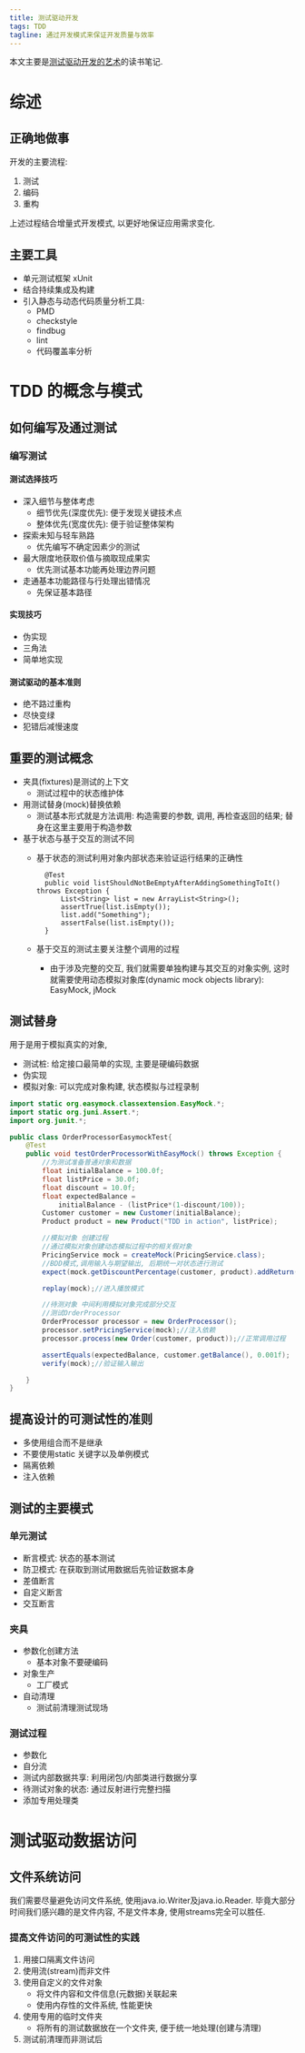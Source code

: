 ```yaml
---
title: 测试驱动开发
tags: TDD
tagline: 通过开发模式来保证开发质量与效率
---
```


本文主要是[测试驱动开发的艺术][1]的读书笔记.

[1]: http://book.douban.com/subject/5326182/ "测试驱动开发的艺术"

# 综述

## 正确地做事

开发的主要流程:

1. 测试
2. 编码
3. 重构

上述过程结合增量式开发模式, 以更好地保证应用需求变化.

## 主要工具

* 单元测试框架 xUnit
* 结合持续集成及构建
* 引入静态与动态代码质量分析工具:
    * PMD
    * checkstyle
    * findbug
    * lint
    * 代码覆盖率分析

# TDD 的概念与模式

## 如何编写及通过测试

### 编写测试

#### 测试选择技巧

* 深入细节与整体考虑
    * 细节优先(深度优先): 便于发现关键技术点
    * 整体优先(宽度优先): 便于验证整体架构
* 探索未知与轻车熟路
    * 优先编写不确定因素少的测试
* 最大限度地获取价值与摘取现成果实
    * 优先测试基本功能再处理边界问题
* 走通基本功能路径与行处理出错情况
    * 先保证基本路径

#### 实现技巧

* 伪实现
* 三角法
* 简单地实现

#### 测试驱动的基本准则

* 绝不路过重构
* 尽快变绿
* 犯错后减慢速度

## 重要的测试概念

* 夹具(fixtures)是测试的上下文
    * 测试过程中的状态维护体
* 用测试替身(mock)替换依赖
    * 测试基本形式就是方法调用: 构造需要的参数, 调用, 再检查返回的结果; 替身在这里主要用于构造参数
* 基于状态与基于交互的测试不同
    * 基于状态的测试利用对象内部状态来验证运行结果的正确性

            @Test
            public void listShouldNotBeEmptyAfterAddingSomethingToIt() throws Exception {
                List<String> list = new ArrayList<String>();
                assertTrue(list.isEmpty());
                list.add("Something");
                assertFalse(list.isEmpty());
            }

    * 基于交互的测试主要关注整个调用的过程
        * 由于涉及完整的交互, 我们就需要单独构建与其交互的对象实例, 这时就需要使用动态模拟对象库(dynamic mock objects library): EasyMock, jMock

## 测试替身

用于是用于模拟真实的对象,

* 测试桩: 给定接口最简单的实现, 主要是硬编码数据
* 伪实现
* 模拟对象: 可以完成对象构建, 状态模拟与过程录制

```java
import static org.easymock.classextension.EasyMock.*;
import static org.juni.Assert.*;
import org.junit.*;

public class OrderProcessorEasymockTest{
    @Test
    public void testOrderProcessorWithEasyMock() throws Exception {
        //为测试准备普通对象和数据
        float initialBalance = 100.0f;
        float listPrice = 30.0f;
        float discount = 10.0f;
        float expectedBalance = 
            initialBalance - (listPrice*(1-discount/100));
        Customer customer = new Customer(initialBalance);
        Product product = new Product("TDD in action", listPrice);

        //模拟对象 创建过程
        //通过模拟对象创建动态模拟过程中的相关假对象
        PricingService mock = createMock(PricingService.class);
        //BDD模式,调用输入与期望输出, 后期统一对状态进行测试
        expect(mock.getDiscountPercentage(customer, product).addReturn(discount));

        replay(mock);//进入播放模式

        //待测对象 中间利用模拟对象完成部分交互
        //测试OrderProcessor
        OrderProcessor processor = new OrderProcessor();
        processor.setPricingService(mock);//注入依赖
        processor.process(new Order(customer, product));//正常调用过程

        assertEquals(expectedBalance, customer.getBalance(), 0.001f);
        verify(mock);//验证输入输出

    }
}
```

## 提高设计的可测试性的准则

* 多使用组合而不是继承
* 不要使用static 关键字以及单例模式
* 隔离依赖
* 注入依赖

## 测试的主要模式

### 单元测试

* 断言模式: 状态的基本测试
* 防卫模式: 在获取到测试用数据后先验证数据本身
* 差值断言
* 自定义断言
* 交互断言

### 夹具

* 参数化创建方法
    * 基本对象不要硬编码
* 对象生产
    * 工厂模式
* 自动清理
    * 测试前清理测试现场

### 测试过程

* 参数化
* 自分流
* 测试内部数据共享: 利用闭包/内部类进行数据分享
* 待测试对象的状态: 通过反射进行完整扫描
* 添加专用处理类


# 测试驱动数据访问

## 文件系统访问

我们需要尽量避免访问文件系统, 使用java.io.Writer及java.io.Reader.
毕竟大部分时间我们感兴趣的是文件内容, 不是文件本身, 使用streams完全可以胜任.

### 提高文件访问的可测试性的实践

1. 用接口隔离文件访问
2. 使用流(stream)而非文件
3. 使用自定义的文件对象
    * 将文件内容和文件信息(元数据)关联起来
    * 使用内存性的文件系统, 性能更快
4. 使用专用的临时文件夹
    * 将所有的测试数据放在一个文件夹, 便于统一地处理(创建与清理)
5. 测试前清理而非测试后

